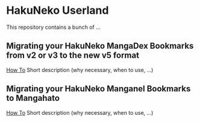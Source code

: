 # HakuNeko Userland

This repository contains a bunch of ...

## Migrating your HakuNeko MangaDex Bookmarks from v2 or v3 to the new v5 format
[How To](./bookmark-migration-mangadex-v5)
Short description (why necessary, when to use, ...)

## Migrating your HakuNeko Manganel Bookmarks to Mangahato
[How To](./bookmark-migration-manganel-manganato)
Short description (why necessary, when to use, ...)